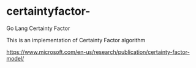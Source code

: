 # certaintyfactor-
Go Lang Certainty Factor 

This is an implementation of Certainty Factor algorithm

https://www.microsoft.com/en-us/research/publication/certainty-factor-model/
